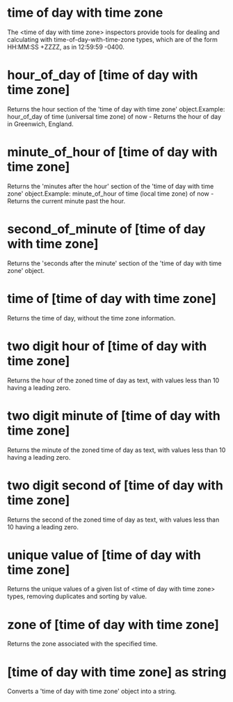 # time of day with time zone

The &lt;time of day with time zone&gt; inspectors provide tools for dealing and calculating with time-of-day-with-time-zone types, which are of the form HH:MM:SS +ZZZZ, as in 12:59:59 -0400.

# hour_of_day of [time of day with time zone]

Returns the hour section of the &#39;time of day with time zone&#39; object.Example: hour_of_day of time (universal time zone) of now - Returns the hour of day in Greenwich, England.

# minute_of_hour of [time of day with time zone]

Returns the &#39;minutes after the hour&#39; section of the &#39;time of day with time zone&#39; object.Example: minute_of_hour of time (local time zone) of now - Returns the current minute past the hour.

# second_of_minute of [time of day with time zone]

Returns the &#39;seconds after the minute&#39; section of the &#39;time of day with time zone&#39; object.

# time of [time of day with time zone]

Returns the time of day, without the time zone information.

# two digit hour of [time of day with time zone]

Returns the hour of the zoned time of day as text, with values less than 10 having a leading zero.

# two digit minute of [time of day with time zone]

Returns the minute of the zoned time of day as text, with values less than 10 having a leading zero.

# two digit second of [time of day with time zone]

Returns the second of the zoned time of day as text, with values less than 10 having a leading zero.

# unique value of [time of day with time zone]

Returns the unique values of a given list of &lt;time of day with time zone&gt; types, removing duplicates and sorting by value.

# zone of [time of day with time zone]

Returns the zone associated with the specified time.

# [time of day with time zone] as string

Converts a &#39;time of day with time zone&#39; object into a string.
